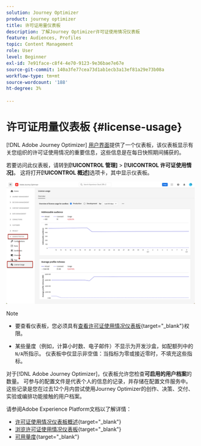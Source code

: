 ```yaml
---
solution: Journey Optimizer
product: journey optimizer
title: 许可证用量仪表板
description: 了解Journey Optimizer许可证使用情况仪表板
feature: Audiences, Profiles
topic: Content Management
role: User
level: Beginner
exl-id: 7e91face-c8f4-4e70-9123-9e36bae7e67e
source-git-commit: 140a3fe77cea73d1ab1ecb3a13ef81a29e73b08a
workflow-type: tm+mt
source-wordcount: '188'
ht-degree: 3%

---
```


# 许可证用量仪表板 {#license-usage}

[!DNL Adobe Journey Optimizer] [用户界面](../start/user-interface.md)提供了一个仪表板，该仪表板显示有关您组织的许可证使用情况的重要信息，这些信息是在每日快照期间捕获的。

若要访问此仪表板，请转到&#x200B;**[!UICONTROL 管理]** > **[!UICONTROL 许可证使用情况]**。 这将打开&#x200B;**[!UICONTROL 概述]**&#x200B;选项卡，其中显示仪表板。

![许可证使用情况仪表板概述](assets/license-usage-dashboard.png)

>[!NOTE]
>
>* 要查看仪表板，您必须具有[查看许可证使用情况仪表板](https://experienceleague.adobe.com/docs/experience-platform/dashboards/permissions.html#available-permissions){target="_blank"}权限。
>
>* 某些量度（例如，计算小时数、电子邮件）不显示为开发沙盒，如配额列中的`N/A`所指示。 仪表板中仅显示非空值：当指标为零或接近零时，不填充这些指标。


对于[!DNL Adobe Journey Optimizer]，仪表板允许您检查&#x200B;**可启用的用户档案**&#x200B;的数量。 可参与的配置文件是代表个人的信息的记录，并存储在配置文件服务中。 这些记录是您在过去12个月内尝试使用Journey Optimizer的创作、决策、交付、实验或编排功能接触的用户档案。

请参阅Adobe Experience Platform文档以了解详情：

* [许可证使用情况仪表板概述](https://experienceleague.adobe.com/docs/experience-platform/dashboards/guides/license-usage.html){target="_blank"}
* [浏览许可证使用情况仪表板](https://experienceleague.adobe.com/docs/experience-platform/dashboards/guides/license-usage.html#exploring-the-license-usage-dashboard){target="_blank"}
* [可用量度](https://experienceleague.adobe.com/docs/experience-platform/dashboards/guides/license-usage.html?lang=zh-Hans#%E5%8F%AF%E7%94%A8%E9%87%8F%E5%BA%A6){target="_blank"}
